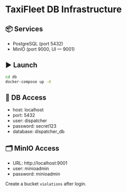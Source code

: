 # TaxiFleet DB Infrastructure

## 📦 Services
- PostgreSQL (port 5432)
- MinIO (port 9000, UI — 9001)

## ▶️ Launch

```bash
cd db
docker-compose up -d
```

## 🔐 DB Access

- host: localhost
- port: 5432
- user: dispatcher
- password: secret123
- database: dispatcher_db

## 🗂️ MinIO Access

- URL: http://localhost:9001
- user: minioadmin
- password: minioadmin

Create a bucket `violations` after login.
